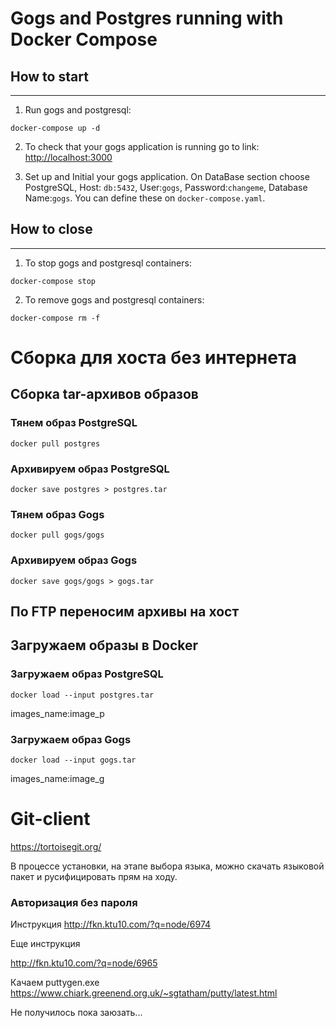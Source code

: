 # Gogs and Postgres running with Docker Compose

## How to start
---

1. Run gogs and postgresql:
```
docker-compose up -d
```

2. To check that your gogs application is running go to link:
[http://localhost:3000](http://localhost:3000)

3. Set up and Initial your gogs application. On DataBase section choose PostgreSQL, Host: `db:5432`, User:`gogs`, Password:`changeme`, Database Name:`gogs`. You can define these on `docker-compose.yaml`.

## How to close 
---

1. To stop gogs and postgresql containers:
```
docker-compose stop
```

2. To remove gogs and postgresql containers:
```
docker-compose rm -f
```

# Сборка для хоста без интернета

## Сборка tar-архивов образов

### Тянем образ PostgreSQL
```
docker pull postgres
```

### Архивируем образ PostgreSQL
```
docker save postgres > postgres.tar
```

### Тянем образ Gogs
```
docker pull gogs/gogs
```

### Архивируем образ Gogs
```
docker save gogs/gogs > gogs.tar
```

## По FTP переносим архивы на хост

## Загружаем образы в Docker

### Загружаем образ PostgreSQL
```
docker load --input postgres.tar
```
images_name:image_p

### Загружаем образ Gogs
```
docker load --input gogs.tar
```
images_name:image_g



# Git-client

https://tortoisegit.org/

В процессе установки, на этапе выбора языка, можно скачать языковой пакет и русифицировать прям на ходу.

### Авторизация без пароля

Инструкция 
http://fkn.ktu10.com/?q=node/6974

Еще инструкция 

http://fkn.ktu10.com/?q=node/6965

Качаем puttygen.exe
https://www.chiark.greenend.org.uk/~sgtatham/putty/latest.html

Не получилось пока заюзать...